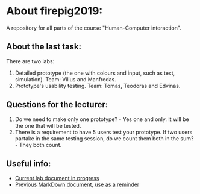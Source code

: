 # About firepig2019:
A repository for all parts of the course "Human-Computer interaction".

## About the last task:
There are two labs:
1. Detailed prototype (the one with colours and input, such as text, simulation). Team: Vilius and Manfredas.
2. Prototype's usability testing. Team: Tomas, Teodoras and Edvinas.

## Questions for the lecturer:
1. Do we need to make only one prototype? - Yes one and only. It will be the one that will be tested.
2. There is a requirement to have 5 users test your prototype. If two users partake in the same testing session, do we count them both in the sum? - They both count.

## Useful info:
- [Current lab document in progress](https://vult-my.sharepoint.com/:w:/g/personal/vilius_minkevicius_mif_stud_vu_lt/ERJ0LOdauRxJipvFppfRwuIBMe0JzVWfUQtCmoNPOHVhBA?e=D9wa7e)
- [Previous MarkDown document, use as a reminder](https://github.com/Tristanas/PSI2-Food-Bee-Inc/blob/master/Dokumentas.md)
